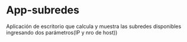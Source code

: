 # App-subredes
Aplicación de escritorio que calcula y muestra las subredes disponibles ingresando dos parámetros(IP y nro de host))
